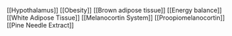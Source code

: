 [[Hypothalamus]]
[[Obesity]]
[[Brown adipose tissue]]
[[Energy balance]]
[[White Adipose Tissue]]
[[Melanocortin System]]
[[Proopiomelanocortin]]
[[Pine Needle Extract]]
